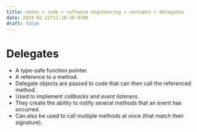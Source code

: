 ```yaml
---
title: notes > code > software engineering > concepts > delegates
date: 2023-02-22T11:10:19-0700
draft: false
---
```

# Delegates
- A type-safe function pointer.
- A reference to a method.
- Delegate objects are passed to code that can then call the referenced method.
- Used to implement *callbacks* and *event listeners*.
- They create the ability to notify several methods that an event has occurred.
- Can also be used to call multiple methods at once (that match their signature).
